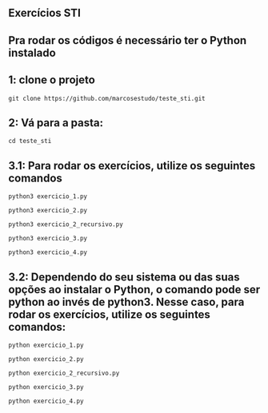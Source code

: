 ## Exercícios STI

## Pra rodar os códigos é necessário ter o Python instalado

## 1: clone o projeto

```
git clone https://github.com/marcosestudo/teste_sti.git
```

## 2: Vá para a pasta:

```
cd teste_sti
```

## 3.1: Para rodar os exercícios, utilize os seguintes comandos

```
python3 exercicio_1.py
```

```
python3 exercicio_2.py
```

```
python3 exercicio_2_recursivo.py
```

```
python3 exercicio_3.py
```

```
python3 exercicio_4.py
```

## 3.2: Dependendo do seu sistema ou das suas opções ao instalar o Python, o comando pode ser python ao invés de python3. Nesse caso, para rodar os exercícios, utilize os seguintes comandos:

```
python exercicio_1.py
```

```
python exercicio_2.py
```

```
python exercicio_2_recursivo.py
```

```
python exercicio_3.py
```

```
python exercicio_4.py
```